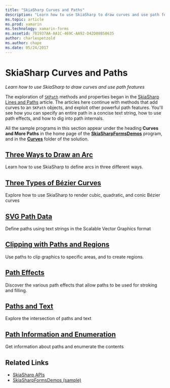 ```yaml
---
title: "SkiaSharp Curves and Paths"
description: "Learn how to use SkiaSharp to draw curves and use path features"
ms.topic: article
ms.prod: xamarin
ms.technology: xamarin-forms
ms.assetid: 781937AA-AA1C-469C-AA92-D42D08B58635
author: charlespetzold
ms.author: chape
ms.date: 05/24/2017
---
```


# SkiaSharp Curves and Paths

_Learn how to use SkiaSharp to draw curves and use path features_

The exploration of [`SKPath`](https://developer.xamarin.com/api/type/SkiaSharp.SKPath/) methods and properties began in the [SkiaSharp Lines and Paths](~/xamarin-forms/user-interface/graphics/skiasharp/paths/index.md) article. The articles here continue with methods that add curves to an `SKPath` objects, and exploit other powerful path features. You'll see how you can specify an entire path in a concise text string, how to use path effects, and how to dig into path internals.

All the sample programs in this section appear under the heading **Curves and More Paths** in the home page of the [**SkiaSharpFormsDemos**](https://developer.xamarin.com/samples/xamarin-forms/SkiaSharpForms/Demos/) program, and in the [**Curves**](https://github.com/xamarin/xamarin-forms-samples/tree/master/SkiaSharpForms/SkiaSharpFormsDemos/SkiaSharpFormsDemos/SkiaSharpFormsDemos/Curves) folder of the solution.

## [Three Ways to Draw an Arc](arcs.md)

Learn how to use SkiaSharp to define arcs in three different ways.

## [Three Types of Bézier Curves](beziers.md)

Explore how to use SkiaSharp to render cubic, quadratic, and conic Bézier curves

## [SVG Path Data](path-data.md)

Define paths using text strings in the Scalable Vector Graphics format

## [Clipping with Paths and Regions](clipping.md)

Use paths to clip graphics to specific areas, and to create regions.

## [Path Effects](effects.md)

Discover the various path effects that allow paths to be used for stroking and filling.

## [Paths and Text](text-paths.md)

Explore the intersection of paths and text

## [Path Information and Enumeration](information.md)

Get information about paths and enumerate the contents


## Related Links

- [SkiaSharp APIs](https://developer.xamarin.com/api/root/SkiaSharp/)
- [SkiaSharpFormsDemos (sample)](https://developer.xamarin.com/samples/xamarin-forms/SkiaSharpForms/Demos/)
